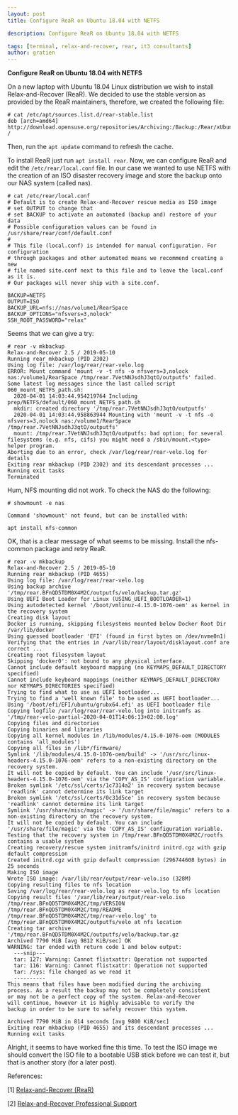 ```yaml
---
layout: post
title: Configure ReaR on Ubuntu 18.04 with NETFS

description: Configure ReaR on Ubuntu 18.04 with NETFS

tags: [terminal, relax-and-recover, rear, it3 consultants]
author: gratien
---
```


<strong>Configure ReaR on Ubuntu 18.04 with NETFS</strong>

On a new laptop with Ubuntu 18.04 Linux distribution we wish to install Relax-and-Recover (ReaR). We decided to use the stable version as provided by the ReaR maintainers, therefore, we created the following file:

    # cat /etc/apt/sources.list.d/rear-stable.list
    deb [arch=amd64] http://download.opensuse.org/repositories/Archiving:/Backup:/Rear/xUbuntu_18.04/ /

Then, run the `apt update` command to refresh the cache.

To install ReaR just run `apt install rear`. Now, we can configure ReaR and edit the `/etc/rear/local.conf` file. In our case we wanted to use NETFS with the creation of an ISO disaster recovery image and store the backup onto our NAS system (called nas).

    # cat /etc/rear/local.conf 
    # Default is to create Relax-and-Recover rescue media as ISO image
    # set OUTPUT to change that
    # set BACKUP to activate an automated (backup and) restore of your data
    # Possible configuration values can be found in /usr/share/rear/conf/default.conf
    #
    # This file (local.conf) is intended for manual configuration. For configuration
    # through packages and other automated means we recommend creating a new
    # file named site.conf next to this file and to leave the local.conf as it is. 
    # Our packages will never ship with a site.conf.
    
    BACKUP=NETFS
    OUTPUT=ISO
    BACKUP_URL=nfs://nas/volume1/RearSpace
    BACKUP_OPTIONS="nfsvers=3,nolock"
    SSH_ROOT_PASSWORD="relax"

Seems that we can give a try:

    # rear -v mkbackup
    Relax-and-Recover 2.5 / 2019-05-10
    Running rear mkbackup (PID 2302)
    Using log file: /var/log/rear/rear-velo.log
    ERROR: Mount command 'mount -v -t nfs -o nfsvers=3,nolock nas:/volume1/RearSpace /tmp/rear.7VetNNJsdhJ3qtO/outputfs' failed.
    Some latest log messages since the last called script 060_mount_NETFS_path.sh:
      2020-04-01 14:03:44.954219764 Including prep/NETFS/default/060_mount_NETFS_path.sh
      mkdir: created directory '/tmp/rear.7VetNNJsdhJ3qtO/outputfs'
      2020-04-01 14:03:44.958863944 Mounting with 'mount -v -t nfs -o nfsvers=3,nolock nas:/volume1/RearSpace /tmp/rear.7VetNNJsdhJ3qtO/outputfs'
      mount: /tmp/rear.7VetNNJsdhJ3qtO/outputfs: bad option; for several filesystems (e.g. nfs, cifs) you might need a /sbin/mount.<type> helper program.
    Aborting due to an error, check /var/log/rear/rear-velo.log for details
    Exiting rear mkbackup (PID 2302) and its descendant processes ...
    Running exit tasks
    Terminated

Hum, NFS mounting did not work. To check the NAS do the following:

    # showmount -e nas
    
    Command 'showmount' not found, but can be installed with:
    
    apt install nfs-common

OK, that is a clear message of what seems to be missing. Install the nfs-common package and retry ReaR.

    # rear -v mkbackup
    Relax-and-Recover 2.5 / 2019-05-10
    Running rear mkbackup (PID 4655)
    Using log file: /var/log/rear/rear-velo.log
    Using backup archive '/tmp/rear.BFnQD5TDM0X4M2C/outputfs/velo/backup.tar.gz'
    Using UEFI Boot Loader for Linux (USING_UEFI_BOOTLOADER=1)
    Using autodetected kernel '/boot/vmlinuz-4.15.0-1076-oem' as kernel in the recovery system
    Creating disk layout
    Docker is running, skipping filesystems mounted below Docker Root Dir /var/lib/docker
    Using guessed bootloader 'EFI' (found in first bytes on /dev/nvme0n1)
    Verifying that the entries in /var/lib/rear/layout/disklayout.conf are correct ...
    Creating root filesystem layout
    Skipping 'docker0': not bound to any physical interface.
    Cannot include default keyboard mapping (no KEYMAPS_DEFAULT_DIRECTORY specified)
    Cannot include keyboard mappings (neither KEYMAPS_DEFAULT_DIRECTORY nor KEYMAPS_DIRECTORIES specified)
    Trying to find what to use as UEFI bootloader...
    Trying to find a 'well known file' to be used as UEFI bootloader...
    Using '/boot/efi/EFI/ubuntu/grubx64.efi' as UEFI bootloader file
    Copying logfile /var/log/rear/rear-velo.log into initramfs as '/tmp/rear-velo-partial-2020-04-01T14:06:13+02:00.log'
    Copying files and directories
    Copying binaries and libraries
    Copying all kernel modules in /lib/modules/4.15.0-1076-oem (MODULES contains 'all_modules')
    Copying all files in /lib*/firmware/
    Symlink '/lib/modules/4.15.0-1076-oem/build' -> '/usr/src/linux-headers-4.15.0-1076-oem' refers to a non-existing directory on the recovery system.
    It will not be copied by default. You can include '/usr/src/linux-headers-4.15.0-1076-oem' via the 'COPY_AS_IS' configuration variable.
    Broken symlink '/etc/ssl/certs/1c7314a2' in recovery system because 'readlink' cannot determine its link target
    Broken symlink '/etc/ssl/certs/0c31d5ce' in recovery system because 'readlink' cannot determine its link target
    Symlink '/usr/share/misc/magic' -> '/usr/share/file/magic' refers to a non-existing directory on the recovery system.
    It will not be copied by default. You can include '/usr/share/file/magic' via the 'COPY_AS_IS' configuration variable.
    Testing that the recovery system in /tmp/rear.BFnQD5TDM0X4M2C/rootfs contains a usable system
    Creating recovery/rescue system initramfs/initrd initrd.cgz with gzip default compression
    Created initrd.cgz with gzip default compression (296744608 bytes) in 25 seconds
    Making ISO image
    Wrote ISO image: /var/lib/rear/output/rear-velo.iso (328M)
    Copying resulting files to nfs location
    Saving /var/log/rear/rear-velo.log as rear-velo.log to nfs location
    Copying result files '/var/lib/rear/output/rear-velo.iso /tmp/rear.BFnQD5TDM0X4M2C/tmp/VERSION /tmp/rear.BFnQD5TDM0X4M2C/tmp/README /tmp/rear.BFnQD5TDM0X4M2C/tmp/rear-velo.log' to /tmp/rear.BFnQD5TDM0X4M2C/outputfs/velo at nfs location
    Creating tar archive '/tmp/rear.BFnQD5TDM0X4M2C/outputfs/velo/backup.tar.gz
    Archived 7790 MiB [avg 9812 KiB/sec] OK
    WARNING: tar ended with return code 1 and below output:
      ---snip---
      tar: 127: Warning: Cannot flistxattr: Operation not supported
      tar: 116: Warning: Cannot flistxattr: Operation not supported
      tar: /sys: file changed as we read it
      ----------
    This means that files have been modified during the archiving
    process. As a result the backup may not be completely consistent
    or may not be a perfect copy of the system. Relax-and-Recover
    will continue, however it is highly advisable to verify the
    backup in order to be sure to safely recover this system.
    
    Archived 7790 MiB in 814 seconds [avg 9800 KiB/sec]
    Exiting rear mkbackup (PID 4655) and its descendant processes ...
    Running exit tasks

Alright, it seems to have worked fine this time. To test the ISO image we should convert the ISO file to a bootable USB stick before we can test it, but that is another story (for a later post).


References:

[1] [Relax-and-Recover (ReaR)](http://relax-and-recover.org/)

[2] [Relax-and-Recover Professional Support](https://www.it3.be/rear-support/)
